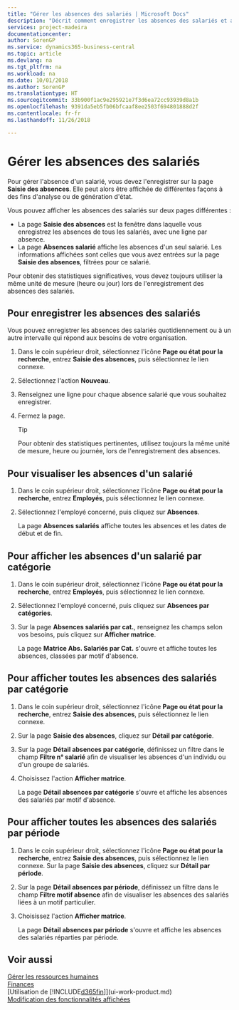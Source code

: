 ```yaml
---
title: "Gérer les absences des salariés | Microsoft Docs"
description: "Décrit comment enregistrer les absences des salariés et analyser les statistiques d'indisponibilité."
services: project-madeira
documentationcenter: 
author: SorenGP
ms.service: dynamics365-business-central
ms.topic: article
ms.devlang: na
ms.tgt_pltfrm: na
ms.workload: na
ms.date: 10/01/2018
ms.author: SorenGP
ms.translationtype: HT
ms.sourcegitcommit: 33b900f1ac9e295921e7f3d6ea72cc93939d8a1b
ms.openlocfilehash: 9391da5eb5fb06bfcaaf8ee2503f694801888d2f
ms.contentlocale: fr-fr
ms.lasthandoff: 11/26/2018

---
```

# <a name="manage-employee-absence"></a>Gérer les absences des salariés
Pour gérer l'absence d'un salarié, vous devez l'enregistrer sur la page **Saisie des absences**. Elle peut alors être affichée de différentes façons à des fins d'analyse ou de génération d'état.

Vous pouvez afficher les absences des salariés sur deux pages différentes :

* La page **Saisie des absences** est la fenêtre dans laquelle vous enregistrez les absences de tous les salariés, avec une ligne par absence.
* La page **Absences salarié** affiche les absences d'un seul salarié. Les informations affichées sont celles que vous avez entrées sur la page **Saisie des absences**, filtrées pour ce salarié.

Pour obtenir des statistiques significatives, vous devez toujours utiliser la même unité de mesure (heure ou jour) lors de l'enregistrement des absences des salariés.

## <a name="to-register-employee-absence"></a>Pour enregistrer les absences des salariés
Vous pouvez enregistrer les absences des salariés quotidiennement ou à un autre intervalle qui répond aux besoins de votre organisation.

1. Dans le coin supérieur droit, sélectionnez l'icône **Page ou état pour la recherche**, entrez **Saisie des absences**, puis sélectionnez le lien connexe.
2. Sélectionnez l'action **Nouveau**.
3. Renseignez une ligne pour chaque absence salarié que vous souhaitez enregistrer.
4. Fermez la page.

    > [!Tip]
    > Pour obtenir des statistiques pertinentes, utilisez toujours la même unité de mesure, heure ou journée, lors de l'enregistrement des absences.

## <a name="to-view-an-individual-employees-absence"></a>Pour visualiser les absences d'un salarié
1. Dans le coin supérieur droit, sélectionnez l'icône **Page ou état pour la recherche**, entrez **Employés**, puis sélectionnez le lien connexe.
2. Sélectionnez l'employé concerné, puis cliquez sur **Absences**.

    La page **Absences salariés** affiche toutes les absences et les dates de début et de fin.

## <a name="to-view-an-employees-absence-by-categories"></a>Pour afficher les absences d'un salarié par catégorie
1. Dans le coin supérieur droit, sélectionnez l'icône **Page ou état pour la recherche**, entrez **Employés**, puis sélectionnez le lien connexe.
2. Sélectionnez l'employé concerné, puis cliquez sur **Absences par catégories**.
3. Sur la page **Absences salariés par cat.**, renseignez les champs selon vos besoins, puis cliquez sur **Afficher matrice**.

    La page **Matrice Abs. Salariés par Cat.** s'ouvre et affiche toutes les absences, classées par motif d'absence.

## <a name="to-view-all-employee-absences-by-category"></a>Pour afficher toutes les absences des salariés par catégorie
1. Dans le coin supérieur droit, sélectionnez l'icône **Page ou état pour la recherche**, entrez **Saisie des absences**, puis sélectionnez le lien connexe.
2. Sur la page **Saisie des absences**, cliquez sur **Détail par catégorie**.
3. Sur la page **Détail absences par catégorie**, définissez un filtre dans le champ **Filtre n° salarié** afin de visualiser les absences d'un individu ou d'un groupe de salariés.
4. Choisissez l'action **Afficher matrice**.

    La page **Détail absences par catégorie** s'ouvre et affiche les absences des salariés par motif d'absence.

## <a name="to-view-all-employee-absences-by-period"></a>Pour afficher toutes les absences des salariés par période
1. Dans le coin supérieur droit, sélectionnez l'icône **Page ou état pour la recherche**, entrez **Saisie des absences**, puis sélectionnez le lien connexe.
   Sur la page **Saisie des absences**, cliquez sur **Détail par période**.
2. Sur la page **Détail absences par période**, définissez un filtre dans le champ **Filtre motif absence** afin de visualiser les absences des salariés liées à un motif particulier.
3. Choisissez l'action **Afficher matrice**.

    La page **Détail absences par période** s'ouvre et affiche les absences des salariés réparties par période.

## <a name="see-also"></a>Voir aussi
[Gérer les ressources humaines](hr-manage-human-resources.md)  
[Finances](finance.md)  
[Utilisation de [!INCLUDE[d365fin](includes/d365fin_md.md)]](ui-work-product.md)  
[Modification des fonctionnalités affichées](ui-experiences.md)

